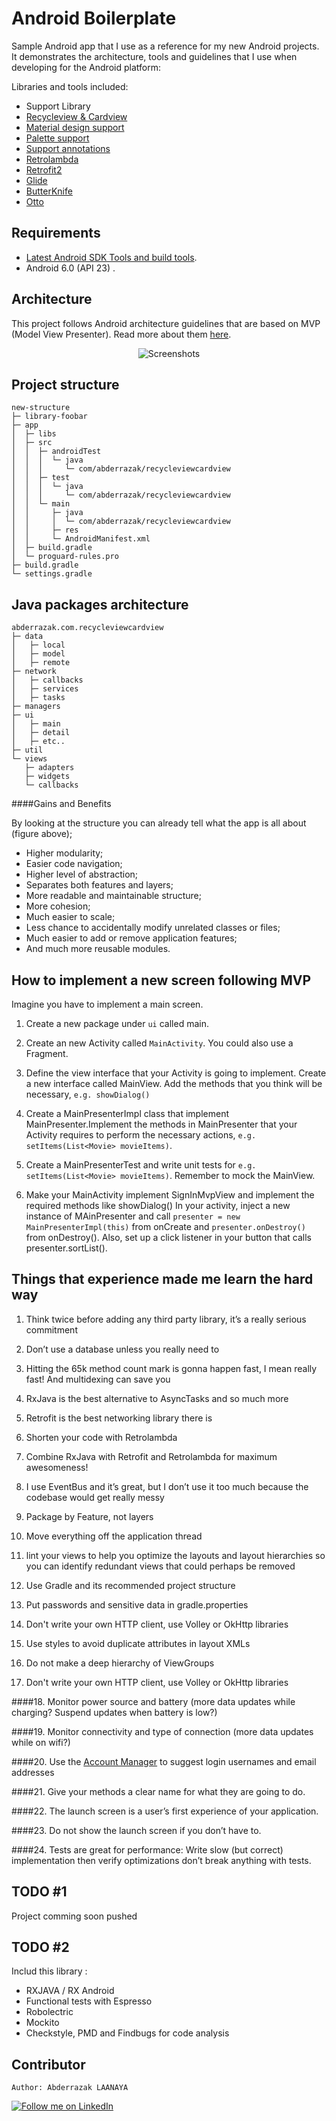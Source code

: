 # Android Boilerplate

Sample Android app that I use as a reference for my new Android projects. It demonstrates the architecture, tools and guidelines that I use when developing for the Android platform:

Libraries and tools included:

- Support Library
- [Recycleview & Cardview](http://developer.android.com/training/material/lists-cards.html)
- [Material design support](http://android-developers.blogspot.com/2015/05/android-design-support-library.html)
- [Palette support](http://developer.android.com/reference/android/support/v7/graphics/Palette.html)
- [Support annotations](http://tools.android.com/tech-docs/support-annotations)
- [Retrolambda](https://github.com/evant/gradle-retrolambda)
- [Retrofit2](http://square.github.io/retrofit/)
- [Glide](https://github.com/bumptech/glide)
- [ButterKnife](http://jakewharton.github.io/butterknife/)
- [Otto](http://square.github.io/otto/)

## Requirements
- [Latest Android SDK Tools and build tools](http://developer.android.com/sdk/index.html).
- Android 6.0 (API 23) .

## Architecture
This project follows Android architecture guidelines that are based on MVP (Model View Presenter). Read more about them [here](http://www.tinmegali.com/en/model-view-presenter-android-part-1/).

<p align="center">
    <img src="http://hannesdorfmann.com/images/mosby/mvp-workflow.png" alt="Screenshots"/>
</p>

## Project structure
```
new-structure
├─ library-foobar
├─ app
│  ├─ libs
│  ├─ src
│  │  ├─ androidTest
│  │  │  └─ java
│  │  │     └─ com/abderrazak/recycleviewcardview
│  │  ├─ test
│  │  │  └─ java
│  │  │     └─ com/abderrazak/recycleviewcardview
│  │  └─ main
│  │     ├─ java
│  │     │  └─ com/abderrazak/recycleviewcardview
│  │     ├─ res
│  │     └─ AndroidManifest.xml
│  ├─ build.gradle
│  └─ proguard-rules.pro
├─ build.gradle
└─ settings.gradle
```
## Java packages architecture

```
abderrazak.com.recycleviewcardview
├─ data
│   ├─ local
│   ├─ model
│   ├─ remote
├─ network
│   ├─ callbacks
│   ├─ services
│   ├─ tasks
├─ managers
├─ ui
│   ├─ main
│   ├─ detail
│   ├─ etc..
├─ util
└─ views
   ├─ adapters
   ├─ widgets
   └─ callbacks
```
####Gains and Benefits

By looking at the structure you can already tell what the app is all about (figure above);
- Higher modularity;
- Easier code navigation;
- Higher level of abstraction;
- Separates both features and layers;
- More readable and maintainable structure;
- More cohesion;
- Much easier to scale;
- Less chance to accidentally modify unrelated classes or files;
- Much easier to add or remove application features;
- And much more reusable modules.

## How to implement a new screen following MVP

Imagine you have to implement a main screen.

1. Create a new package under ```ui``` called main.

2. Create an new Activity called ```MainActivity```. You could also use a Fragment.

3. Define the view interface that your Activity is going to implement. Create a new interface called MainView. Add the methods that you think will be necessary, ```e.g. showDialog()```

4. Create a MainPresenterImpl class that implement MainPresenter.Implement the methods in MainPresenter that your Activity requires to perform the necessary actions, ```e.g. setItems(List<Movie> movieItems)```.

5. Create a MainPresenterTest and write unit tests for ```e.g. setItems(List<Movie> movieItems)```. Remember to mock the MainView.

6. Make your MainActivity implement SignInMvpView and implement the required methods like showDialog()
In your activity, inject a new instance of MAinPresenter and call ``` presenter = new MainPresenterImpl(this) ``` from onCreate and ``` presenter.onDestroy() ``` from onDestroy(). Also, set up a click listener in your button that calls presenter.sortList().

## Things that experience made me learn the hard way

 1.  Think twice before adding any third party library, it’s a really serious commitment

 2.  Don’t use a database unless you really need to

 3.  Hitting the 65k method count mark is gonna happen fast, I mean really fast! And multidexing can save you

 4.  RxJava is the best alternative to AsyncTasks and so much more

 5.  Retrofit is the best networking library there is

 6.  Shorten your code with Retrolambda

 7.  Combine RxJava with Retrofit and Retrolambda for maximum awesomeness!

 8.  I use EventBus and it’s great, but I don’t use it too much because the codebase would get really messy

 9.  Package by Feature, not layers

 10. Move everything off the application thread

 11. lint your views to help you optimize the layouts and layout hierarchies so you can identify redundant views that  could perhaps be removed
      
 12. Use Gradle and its recommended project structure

 13. Put passwords and sensitive data in gradle.properties
      
 14. Don't write your own HTTP client, use Volley or OkHttp libraries
      
 15. Use styles to avoid duplicate attributes in layout XMLs
      
 16. Do not make a deep hierarchy of ViewGroups
      
 17. Don't write your own HTTP client, use Volley or OkHttp libraries
      
 ####18. Monitor power source and battery (more data updates while charging? Suspend updates when battery is low?)
      
 ####19. Monitor connectivity and type of connection (more data updates while on wifi?)
      
 ####20. Use the [Account Manager](http://developer.android.com/reference/android/accounts/AccountManager.html) to suggest login usernames and email addresses
   
 ####21. Give your methods a clear name for what they are going to do. 
 
 ####22. The launch screen is a user’s first experience of your application.
 
 ####23. Do not show the launch screen if you don’t have to.
 
 ####24. Tests are great for performance: Write slow (but correct) implementation then verify optimizations don’t break anything with tests.


## TODO #1

Project comming soon pushed

## TODO #2

Includ this library :

- RXJAVA / RX Android 
- Functional tests with Espresso
- Robolectric
- Mockito
- Checkstyle, PMD and Findbugs for code analysis


## Contributor
```
Author: Abderrazak LAANAYA 
```
<a href="https://www.linkedin.com/in/laanayabdrzak">
  <img alt="Follow me on LinkedIn"
       src="https://raw.githubusercontent.com/florent37/DaVinci/master/mobile/src/main/res/drawable-hdpi/linkedin.png" />
</a>


